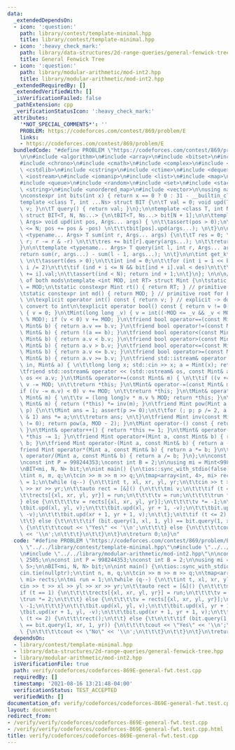 ```yaml
---
data:
  _extendedDependsOn:
  - icon: ':question:'
    path: library/contest/template-minimal.hpp
    title: library/contest/template-minimal.hpp
  - icon: ':heavy_check_mark:'
    path: library/data-structures/2d-range-queries/general-fenwick-tree.hpp
    title: General Fenwick Tree
  - icon: ':question:'
    path: library/modular-arithmetic/mod-int2.hpp
    title: library/modular-arithmetic/mod-int2.hpp
  _extendedRequiredBy: []
  _extendedVerifiedWith: []
  _isVerificationFailed: false
  _pathExtension: cpp
  _verificationStatusIcon: ':heavy_check_mark:'
  attributes:
    '*NOT_SPECIAL_COMMENTS*': ''
    PROBLEM: https://codeforces.com/contest/869/problem/E
    links:
    - https://codeforces.com/contest/869/problem/E
  bundledCode: "#define PROBLEM \"https://codeforces.com/contest/869/problem/E\"\n\
    \n\n#include <algorithm>\n#include <array>\n#include <bitset>\n#include <cassert>\n\
    #include <chrono>\n#include <cmath>\n#include <complex>\n#include <cstdio>\n#include\
    \ <cstdlib>\n#include <cstring>\n#include <ctime>\n#include <deque>\n#include\
    \ <iostream>\n#include <iomanip>\n#include <list>\n#include <map>\n#include <numeric>\n\
    #include <queue>\n#include <random>\n#include <set>\n#include <stack>\n#include\
    \ <string>\n#include <unordered_map>\n#include <vector>\n\nusing namespace std;\n\
    \nconstexpr int bits(int x) { return x == 0 ? 0 : 31 - __builtin_clz(x); } \n\n\
    template <class T, int ...Ns> struct BIT {\n\tT val = 0; void upd(T v) { val +=\
    \ v; }\n\tT query() { return val; }\n};\n\ntemplate <class T, int N, int... Ns>\
    \ struct BIT<T, N, Ns...> {\n\tBIT<T, Ns...> bit[N + 1];\n\n\ttemplate <typename...\
    \ Args> void upd(int pos, Args... args) { \n\t\tassert(pos > 0);\n\t\tfor (; pos\
    \ <= N; pos += pos & -pos) \n\t\t\tbit[pos].upd(args...); \n\t}\n\n\ttemplate\
    \ <typename... Args> T sum(int r, Args... args) {\n\t\tT res = 0; \n\t\tfor (;\
    \ r; r -= r & -r) \n\t\t\tres += bit[r].query(args...); \n\t\treturn res; \n\t\
    }\n\n\ttemplate <typename... Args> T query(int l, int r, Args... args) { \n\t\t\
    return sum(r, args...) - sum(l - 1, args...); \n\t}\n\n\tint get_kth(T des) {\
    \ \n\t\tassert(des > 0);\n\t\tint ind = 0;\n\t\tfor (int i = 1 << bits(N); i;\
    \ i /= 2)\n\t\t\tif (ind + i <= N && bit[ind + i].val < des)\n\t\t\t\tdes -= bit[ind\
    \ += i].val;\n\t\tassert(ind < N); return ind + 1;\n\t}\n}; \n\n\n// 5 is a root\
    \ of both mods\ntemplate <int MOD, int RT> struct Mint {\n\tstatic const int mod\
    \ = MOD;\n\tstatic constexpr Mint rt() { return RT; } // primitive root for FFT\n\
    \tstatic constexpr int md() { return MOD; } // primitive root for FFT\n\tint v;\
    \ \n\texplicit operator int() const { return v; } // explicit -> don't silently\
    \ convert to int\n\texplicit operator bool() const { return v != 0; }\n\tMint()\
    \ { v = 0; }\n\tMint(long long _v) { v = int((-MOD <= _v && _v < MOD) ? _v : _v\
    \ % MOD); if (v < 0) v += MOD; }\n\tfriend bool operator==(const Mint& a, const\
    \ Mint& b) { return a.v == b.v; }\n\tfriend bool operator!=(const Mint& a, const\
    \ Mint& b) { return !(a == b); }\n\tfriend bool operator<(const Mint& a, const\
    \ Mint& b) { return a.v < b.v; }\n\tfriend bool operator>(const Mint& a, const\
    \ Mint& b) { return a.v > b.v; }\n\tfriend bool operator<=(const Mint& a, const\
    \ Mint& b) { return a.v <= b.v; }\n\tfriend bool operator>=(const Mint& a, const\
    \ Mint& b) { return a.v >= b.v; }\n\tfriend std::istream& operator >> (std::istream&\
    \ in, Mint& a) { \n\t\tlong long x; std::cin >> x; a = Mint(x); return in; }\n\
    \tfriend std::ostream& operator << (std::ostream& os, const Mint& a) { return\
    \ os << a.v; }\n\tMint& operator+=(const Mint& m) { \n\t\tif ((v += m.v) >= MOD)\
    \ v -= MOD; \n\t\treturn *this; }\n\tMint& operator-=(const Mint& m) { \n\t\t\
    if ((v -= m.v) < 0) v += MOD; \n\t\treturn *this; }\n\tMint& operator*=(const\
    \ Mint& m) { \n\t\tv = (long long)v * m.v % MOD; return *this; }\n\tMint& operator/=(const\
    \ Mint& m) { return (*this) *= inv(m); }\n\tfriend Mint pow(Mint a, long long\
    \ p) {\n\t\tMint ans = 1; assert(p >= 0);\n\t\tfor (; p; p /= 2, a *= a) if (p\
    \ & 1) ans *= a;\n\t\treturn ans; \n\t}\n\tfriend Mint inv(const Mint& a) { assert(a.v\
    \ != 0); return pow(a, MOD - 2); }\n\tMint operator-() const { return Mint(-v);\
    \ }\n\tMint& operator++() { return *this += 1; }\n\tMint& operator--() { return\
    \ *this -= 1; }\n\tfriend Mint operator+(Mint a, const Mint& b) { return a +=\
    \ b; }\n\tfriend Mint operator-(Mint a, const Mint& b) { return a -= b; }\n\t\
    friend Mint operator*(Mint a, const Mint& b) { return a *= b; }\n\tfriend Mint\
    \ operator/(Mint a, const Mint& b) { return a /= b; }\n};\n\nconst int N = 2505;\n\
    \nconst int P = 998244353;\nconst int B = 2;\n\nusing mi = Mint<998244353, 5>;\n\
    \nBIT<mi, N, N> bit;\n\nint main() {\n\tios::sync_with_stdio(false);\n\tcin.tie(nullptr);\n\
    \tint n, m, q;\n\tcin >> m >> m >> q;\n\tmap<array<int, 4>, mi> rects;\n\tmi run\
    \ = 1;\n\twhile (q--) {\n\t\tint t, xl, xr, yl, yr;\n\t\tcin >> t >> xl >> yl\
    \ >> xr >> yr;\n\t\tauto rect = [&]() {\n\t\t\tmi v;\n\t\t\tif (t == 1) {\n\t\t\
    \t\trects[{xl, xr, yl, yr}] = run;\n\t\t\t\tv = run;\n\t\t\t\trun *= 2;\n\t\t\t\
    } else {\n\t\t\t\tv = rects[{xl, xr, yl, yr}];\n\t\t\t\tv *= -1;\n\t\t\t}\n\t\t\
    \tbit.upd(xl, yl, v);\n\t\t\tbit.upd(xl, yr + 1, -v);\n\t\t\tbit.upd(xr + 1, yl,\
    \ -v);\n\t\t\tbit.upd(xr + 1, yr + 1, v);\n\t\t};\n\t\tif (t <= 2) {\n\t\t\trect();\n\
    \t\t} else {\t\n\t\t\tif (bit.query(1, xl, 1, yl) == bit.query(1, xr, 1, yr))\
    \ {\n\t\t\t\tcout << \"Yes\" << '\\n';\n\t\t\t} else {\n\t\t\t\tcout << \"No\"\
    \ << '\\n';\n\t\t\t}\n\t\t}\n\t}\n\treturn 0;\n}\n"
  code: "#define PROBLEM \"https://codeforces.com/contest/869/problem/E\"\n\n#include\
    \ \"../../library/contest/template-minimal.hpp\"\n#include \"../../library/data-structures/2d-range-queries/general-fenwick-tree.hpp\"\
    \n#include \"../../library/modular-arithmetic/mod-int2.hpp\"\n\nconst int N =\
    \ 2505;\n\nconst int P = 998244353;\nconst int B = 2;\n\nusing mi = Mint<998244353,\
    \ 5>;\n\nBIT<mi, N, N> bit;\n\nint main() {\n\tios::sync_with_stdio(false);\n\t\
    cin.tie(nullptr);\n\tint n, m, q;\n\tcin >> m >> m >> q;\n\tmap<array<int, 4>,\
    \ mi> rects;\n\tmi run = 1;\n\twhile (q--) {\n\t\tint t, xl, xr, yl, yr;\n\t\t\
    cin >> t >> xl >> yl >> xr >> yr;\n\t\tauto rect = [&]() {\n\t\t\tmi v;\n\t\t\t\
    if (t == 1) {\n\t\t\t\trects[{xl, xr, yl, yr}] = run;\n\t\t\t\tv = run;\n\t\t\t\
    \trun *= 2;\n\t\t\t} else {\n\t\t\t\tv = rects[{xl, xr, yl, yr}];\n\t\t\t\tv *=\
    \ -1;\n\t\t\t}\n\t\t\tbit.upd(xl, yl, v);\n\t\t\tbit.upd(xl, yr + 1, -v);\n\t\t\
    \tbit.upd(xr + 1, yl, -v);\n\t\t\tbit.upd(xr + 1, yr + 1, v);\n\t\t};\n\t\tif\
    \ (t <= 2) {\n\t\t\trect();\n\t\t} else {\t\n\t\t\tif (bit.query(1, xl, 1, yl)\
    \ == bit.query(1, xr, 1, yr)) {\n\t\t\t\tcout << \"Yes\" << '\\n';\n\t\t\t} else\
    \ {\n\t\t\t\tcout << \"No\" << '\\n';\n\t\t\t}\n\t\t}\n\t}\n\treturn 0;\n}"
  dependsOn:
  - library/contest/template-minimal.hpp
  - library/data-structures/2d-range-queries/general-fenwick-tree.hpp
  - library/modular-arithmetic/mod-int2.hpp
  isVerificationFile: true
  path: verify/codeforces/codeforces-869E-general-fwt.test.cpp
  requiredBy: []
  timestamp: '2021-08-16 13:21:48-04:00'
  verificationStatus: TEST_ACCEPTED
  verifiedWith: []
documentation_of: verify/codeforces/codeforces-869E-general-fwt.test.cpp
layout: document
redirect_from:
- /verify/verify/codeforces/codeforces-869E-general-fwt.test.cpp
- /verify/verify/codeforces/codeforces-869E-general-fwt.test.cpp.html
title: verify/codeforces/codeforces-869E-general-fwt.test.cpp
---
```

